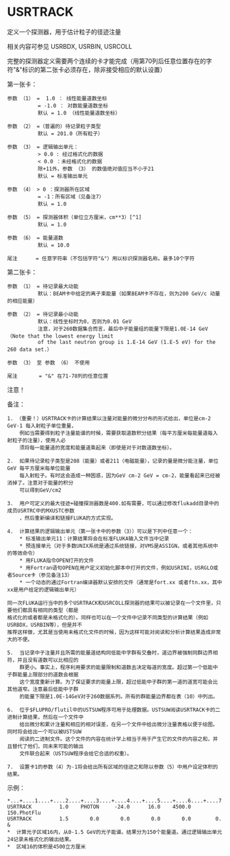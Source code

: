 # USRTRACK

定义一个探测器，用于估计粒子的径迹注量

相关内容可参见 USRBDX, USRBIN, USRCOLL

完整的探测器定义需要两个连续的卡才能完成（用第70列后任意位置存在的字符"&"标识的第二张卡必须存在，除非接受相应的默认设置）

第一张卡：

    参数 （1） =  1.0 ： 线性能量道数坐标
              = -1.0 ： 对数能量道数坐标
              默认 = 1.0 （线性能量道数坐标）

    参数 （2） =（普遍的）待记录粒子类型
              默认 = 201.0（所有粒子）

    参数 （3） = 逻辑输出单元：
              > 0.0 : 经过格式化的数据
              < 0.0 ：未经格式化的数据
              除+11外，参数 （3） 的数值绝对值应当不小于21
              默认 = 标准输出单元

    参数 （4） > 0 ：探测器所在区域
              = -1：所有区域（见备注7）
              默认 = 1.0

    参数 （5） = 探测器体积（单位立方厘米，cm**3）[^1]
              默认 = 1.0

    参数 （6） = 能量道数
              默认 = 10.0

    尾注      = 任意字符串（不包括字符"&"）用以标识探测器名称。最多10个字符

第二张卡：

    参数 （1） = 待记录最大动能
              默认：BEAM卡中给定的离子束能量（如果BEAM卡不存在，则为200 GeV/c 动量的相应能量）

    参数 （2） = 待记录最小动能
              默认：线性坐标时为0，否则为0.01 GeV
              注意，对于260数据集合而言，最后中子能量组的能量下限是1.0E-14 GeV（Note that the lowest energy limit
              of the last neutron group is 1.E-14 GeV (1.E-5 eV) for the 260 data set.）

    参数 （3） 至 参数 （6） 不使用

    尾注       = "&" 在71-78列的任意位置



注意！

备注：

    1. （重要！）USRTRACK卡的计算结果以注量对能量的微分分布的形式给出，单位是cm-2 GeV-1 每入射粒子单位重量，
        例如当需要得到粒子注量能谱的时候，需要获取道数积分结果（每平方厘米每能量道每入射粒子的注量），使用人必
        须将每一能量道的宽度和能量道乘起来（即使是对于对数道数坐标）。

    2.  如果待记录粒子类型是208（能量）或者211（电磁能量），记录的量是微分能注量，单位GeV 每平方厘米每单位能量
        每入射粒子。有时这会造成一种困惑，因为GeV cm-2 GeV = cm-2，能量看起来已经被消掉了。注意对于能量的积分
        可以得到GeV/cm2

    3.  用户可定义的最大径迹+碰撞探测器数是400.如有需要，可以通过修改flukadd目录中的成员USRTRC中的MXUSTC参数
        ，然后重新编译和链接FLUKA的方式实现。

    4.  计算结果的逻辑输出单元（第一张卡中的参数（3））可以是下列中任意一个：
        * 标准输出单元11：计算结果将会在标准FLUKA输入文件当中记录
        * 预连接单元（对于多数UNIX系统是通过系统链接，对VMS是ASSIGN，或者其他系统中的等效命令）
        * 用FLUKA指令OPEN打开的文件
        * 用Fortran语句OPEN在用户定义初始化脚本中打开的文件，例如USRINI，USRGLO或者Source卡（参见备注13）
        * 一个动态的通过Fortran编译器默认安排的文件（通常是fort.xx 或者ftn.xx，其中xx是用户给定的逻辑输出单元）

    同一次FLUKA运行当中的多个USRTRACK和USRCOLL探测器的结果可以被记录在一个文件里，只要他们都具有相同的类型（都是
    格式化的或者都是未格式化的）。同样也可以在一个文件中记录不同类型的计算结果（例如USRBDX，USRBIN等），但是并不
    推荐这样做，尤其是当使用未格式化文件的时候，因为这样可能对阅读和分析计算结果造成非常大的不便。

    5.  当记录中子注量并且所需的能量道结构同低能中字群有交叠时，道边界被强制同群边界相符，并且没有道数可以比相应的
        群更小。事实上，程序利用要求的能量限制和道数去决定每道的宽度。超过第一个低能中子群能量上限部分的道数会根据
        这个宽度重新计算。为了保证要求的能量上限，超过低能中子群的第一道的道宽可能会比其他道窄。注意最后低能中子群
        的能量下限是1.0E-14GeV对于260数据系列。所有的群能量边界都在表（10）中列出。

    6.  位于$FLUPRO/flutil中的USTSUW程序可用于处理数据。USTSUW阅读USRTRACK卡的二进制计算结果，然后在一个文件中
        给出微分和累计注量和相应的相对误差，在另一个文件中给出微分注量表格以便于绘图。同时将会给出一个可以被USTSUW
        阅读的二进制文件。这个文件的内容在统计学上相当于用于产生它的文件的内容之和，并且替代了他们，同未来可能的输出
        文件联合起来（USTSUW程序会给它合适的权重）。

    7.  设置卡1的参数（4）为-1将会给出所有区域的径迹之和除以参数（5）中用户设定体积的结果。

示例：
```
*...+....1....+....2....+....3....+....4....+....5....+....6....+....7....+....8
USRTRACK         1.0    PHOTON     -24.0      16.0    4500.0      150.PhotFlu
USRTRACK         1.5       0.0       0.0       0.0       0.0        0.  &
*  计算光子区域16内，从0-1.5 GeV的光子能谱。结果分为150个能量道。通过逻辑输出单元24记录未格式化的输出结果。
*  区域16的体积是4500立方厘米
```

[^1]:这里的内容依赖于
